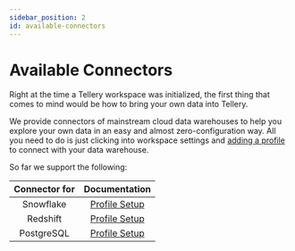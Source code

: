 ```yaml
---
sidebar_position: 2
id: available-connectors
---
```


# Available Connectors

Right at the time a Tellery workspace was initialized, the first thing that comes to mind would be how to bring your own data into Tellery.

We provide connectors of mainstream cloud data warehouses to help you explore your own data in an easy and almost zero-configuration way. All you need to do is just clicking into workspace settings and [adding a profile](/docs/how-to-use/configure-database) to connect with your data warehouse.

So far we support the following:

| **Connector for** |                         **Documentation**                         |
|:-----------------:|:-----------------------------------------------------------------:|
|     Snowflake     |   [Profile Setup](/docs/how-to-use/configure-database#Snowflake)  |
|     Redshift      |   [Profile Setup](/docs/how-to-use/configure-database#Redshift)   |
|     PostgreSQL    |   [Profile Setup](/docs/how-to-use/configure-database#PostgreSQL) |
